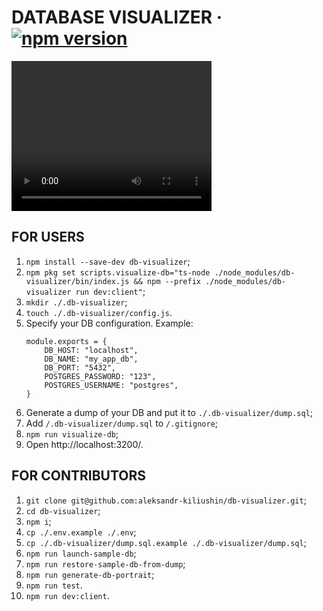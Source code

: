 # DATABASE VISUALIZER &middot; [![npm version](https://img.shields.io/npm/v/db-visualizer)](https://www.npmjs.com/package/db-visualizer)

<video width="320" height="240" controls>
  <source src="demo.mp4" type="video/mp4">
</video>

## FOR USERS

1.  `npm install --save-dev db-visualizer`;
2.  `npm pkg set scripts.visualize-db="ts-node ./node_modules/db-visualizer/bin/index.js && npm --prefix ./node_modules/db-visualizer run dev:client"`;
3.  `mkdir ./.db-visualizer`;
4.  `touch ./.db-visualizer/config.js`.
5.  Specify your DB configuration. Example:
    ```
    module.exports = {
    	DB_HOST: "localhost",
    	DB_NAME: "my_app_db",
    	DB_PORT: "5432",
    	POSTGRES_PASSWORD: "123",
    	POSTGRES_USERNAME: "postgres",
    }
    ```
6.  Generate a dump of your DB and put it to `./.db-visualizer/dump.sql`;
7.  Add `/.db-visualizer/dump.sql` to `/.gitignore`;
8.  `npm run visualize-db`;
9.  Open http://localhost:3200/.

## FOR CONTRIBUTORS

1. `git clone git@github.com:aleksandr-kiliushin/db-visualizer.git`;
2. `cd db-visualizer`;
3. `npm i`;
4. `cp ./.env.example ./.env`;
5. `cp ./.db-visualizer/dump.sql.example ./.db-visualizer/dump.sql`;
6. `npm run launch-sample-db`;
7. `npm run restore-sample-db-from-dump`;
8. `npm run generate-db-portrait`;
9. `npm run test`.
10. `npm run dev:client`.
